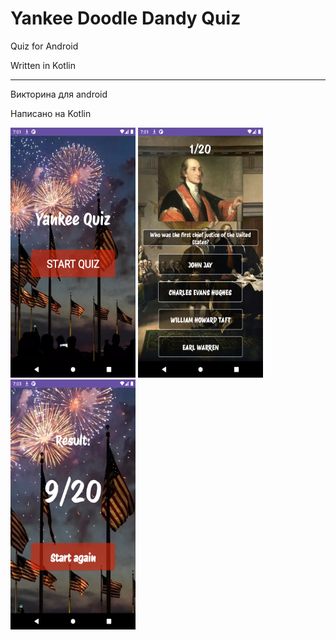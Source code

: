 # Yankee Doodle Dandy Quiz

Quiz for Android

Written in Kotlin



***

Викторина для android
  
Написано на Kotlin
  



<img src="screen_shots/Screenshot_1.png" width="200" height="400"> <img src="screen_shots/Screenshot_2.png" width="200" height="400"> <img src="screen_shots/Screenshot_3.png" width="200" height="400">





